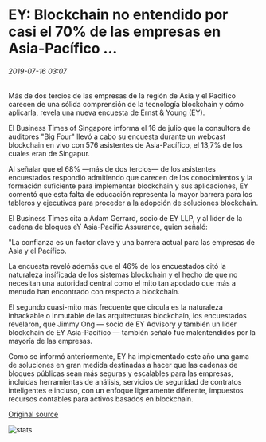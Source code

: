 # EY: Blockchain no entendido por casi el 70% de las empresas en Asia-Pacífico ...

###### 2019-07-16 03:07

Más de dos tercios de las empresas de la región de Asia y el Pacífico carecen de una sólida comprensión de la tecnología blockchain y cómo aplicarla, revela una nueva encuesta de Ernst & Young (EY).

El Business Times of Singapore informa el 16 de julio que la consultora de auditores "Big Four" llevó a cabo su encuesta durante un webcast blockchain en vivo con 576 asistentes de Asia-Pacífico, el 13,7% de los cuales eran de Singapur.

Al señalar que el 68% —más de dos tercios— de los asistentes encuestados respondió admitiendo que carecen de los conocimientos y la formación suficiente para implementar blockchain y sus aplicaciones, EY comentó que esta falta de educación representa la mayor barrera para los tableros y ejecutivos para proceder a la adopción de soluciones blockchain.

El Business Times cita a Adam Gerrard, socio de EY LLP, y al líder de la cadena de bloques eY Asia-Pacific Assurance, quien señaló:

"La confianza es un factor clave y una barrera actual para las empresas de Asia y el Pacífico.

La encuesta reveló además que el 46% de los encuestados citó la naturaleza insíficada de los sistemas blockchain y el hecho de que no necesitan una autoridad central como el mito tan apodado que más a menudo han encontrado con respecto a blockchain.

El segundo cuasi-mito más frecuente que circula es la naturaleza inhackable o inmutable de las arquitecturas blockchain, los encuestados revelaron, que Jimmy Ong — socio de EY Advisory y también un líder blockchain de EY Asia-Pacífico — también señaló fue malentendidos por la mayoría de las empresas.

Como se informó anteriormente, EY ha implementado este año una gama de soluciones en gran medida destinadas a hacer que las cadenas de bloques públicas sean más seguras y escalables para las empresas, incluidas herramientas de análisis, servicios de seguridad de contratos inteligentes e incluso, con un enfoque ligeramente diferente, impuestos recursos contables para activos basados en blockchain.

[Original source](https://cointelegraph.com/news/ey-blockchain-not-understood-by-almost-70-of-firms-in-asia-pacific)

![stats](https://c.statcounter.com/11760860/0/a89fa40b/1/ "stats")